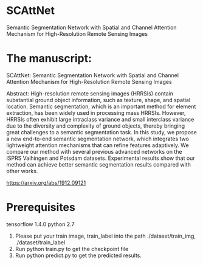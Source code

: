 # SCAttNet
Semantic Segmentation Network with Spatial and Channel Attention Mechanism for High-Resolution Remote Sensing Images

# The manuscript:
SCAttNet: Semantic Segmentation Network with Spatial and Channel Attention Mechanism for High-Resolution Remote Sensing Images

Abstract: High-resolution remote sensing images (HRRSIs) contain substantial ground object information, such as texture, shape, and spatial location. Semantic segmentation, which is an important method for element extraction, has been widely used in processing mass HRRSIs. However, HRRSIs often exhibit large intraclass variance and small interclass variance due to the diversity and complexity of ground objects, thereby bringing great challenges to a semantic segmentation task. In this study, we propose a new end-to-end semantic segmentation network, which integrates two lightweight attention mechanisms that can refine features adaptively. We compare our method with several previous advanced networks on the ISPRS Vaihingen and Potsdam datasets. Experimental results show that our method can achieve better semantic segmentation results compared with other works.

https://arxiv.org/abs/1912.09121

# Prerequisites

tensorflow 1.4.0
python 2.7

1. Please put your train image, train_label into the path ./dataset/train_img, ./dataset/train_label
2. Run python train.py to get the checkpoint file
3. Run python predict.py to get the predicted results.




